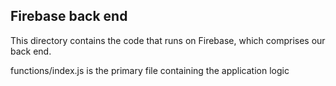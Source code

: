 ## Firebase back end 

This directory contains the code that runs on Firebase, which comprises our back end.

functions/index.js is the primary file containing the application logic
